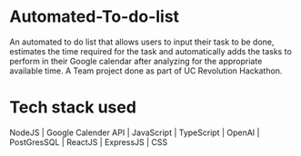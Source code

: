 # Automated-To-do-list
An automated to do list that allows users to input their task to be done, estimates the time required for the task and automatically adds the tasks to perform in their Google calendar after analyzing  for the appropriate available time. A Team project done as part of UC Revolution Hackathon.

# Tech stack used
NodeJS | Google Calender API | JavaScript | TypeScript | OpenAI | PostGresSQL | ReactJS | ExpressJS | CSS

